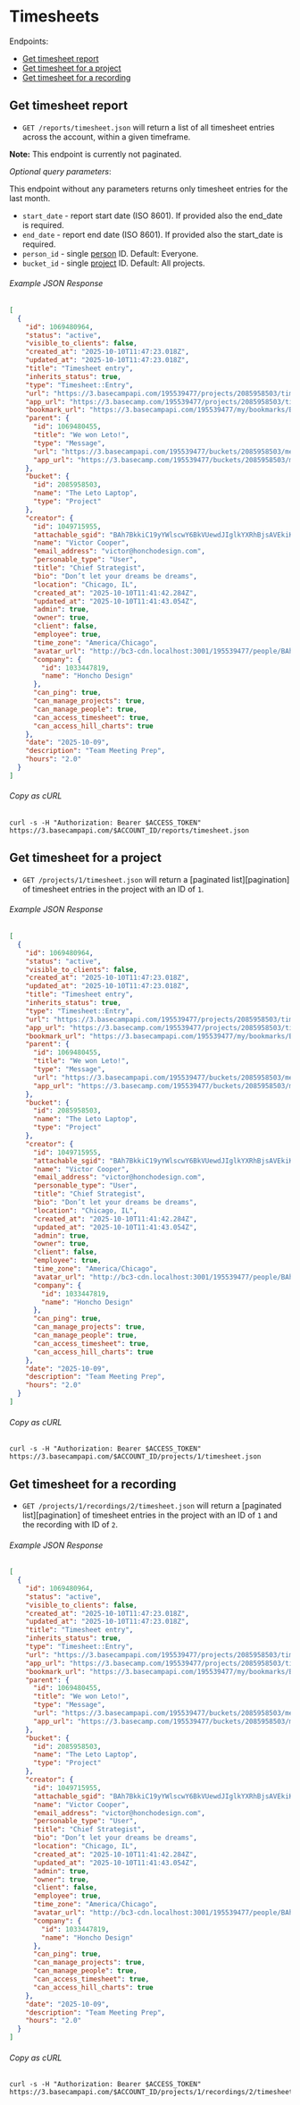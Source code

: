 Timesheets
==========

Endpoints:

- [Get timesheet report](#get-timesheet-report)
- [Get timesheet for a project](#get-timesheet-for-a-project)
- [Get timesheet for a recording](#get-timesheet-for-a-recording)

Get timesheet report
--------------------

* `GET /reports/timesheet.json` will return a list of all timesheet entries across the account, within a given timeframe.

**Note:** This endpoint is currently not paginated.

_Optional query parameters_:

This endpoint without any parameters returns only timesheet entries for the last month. 

* `start_date` - report start date (ISO 8601). If provided also the end_date is
    required.
* `end_date` - report end date (ISO 8601). If provided also the start_date is
    required.
* `person_id` - single [person][1] ID. Default: Everyone.
* `bucket_id` - single [project][2] ID. Default: All projects.

###### Example JSON Response
<!-- START GET /reports/timesheet.json -->
```json
[
  {
    "id": 1069480964,
    "status": "active",
    "visible_to_clients": false,
    "created_at": "2025-10-10T11:47:23.018Z",
    "updated_at": "2025-10-10T11:47:23.018Z",
    "title": "Timesheet entry",
    "inherits_status": true,
    "type": "Timesheet::Entry",
    "url": "https://3.basecampapi.com/195539477/projects/2085958503/timesheet/entries/1069480964.json",
    "app_url": "https://3.basecamp.com/195539477/projects/2085958503/timesheet/entries/1069480964",
    "bookmark_url": "https://3.basecampapi.com/195539477/my/bookmarks/BAh7BkkiC19yYWlscwY6BkVUewdJIglkYXRhBjsAVEkiLmdpZDovL2JjMy9SZWNvcmRpbmcvMTA2OTQ4MDk2ND9leHBpcmVzX2luBjsAVEkiCHB1cgY7AFRJIg1yZWFkYWJsZQY7AFQ=--09a2201048c3c68eba357073056b1c3676de382b.json",
    "parent": {
      "id": 1069480455,
      "title": "We won Leto!",
      "type": "Message",
      "url": "https://3.basecampapi.com/195539477/buckets/2085958503/messages/1069480455.json",
      "app_url": "https://3.basecamp.com/195539477/buckets/2085958503/messages/1069480455"
    },
    "bucket": {
      "id": 2085958503,
      "name": "The Leto Laptop",
      "type": "Project"
    },
    "creator": {
      "id": 1049715955,
      "attachable_sgid": "BAh7BkkiC19yYWlscwY6BkVUewdJIglkYXRhBjsAVEkiK2dpZDovL2JjMy9QZXJzb24vMTA0OTcxNTk1NT9leHBpcmVzX2luBjsAVEkiCHB1cgY7AFRJIg9hdHRhY2hhYmxlBjsAVA==--6a8affd82c540e7c1f7e846b2b02fedb01bcd3f0",
      "name": "Victor Cooper",
      "email_address": "victor@honchodesign.com",
      "personable_type": "User",
      "title": "Chief Strategist",
      "bio": "Don’t let your dreams be dreams",
      "location": "Chicago, IL",
      "created_at": "2025-10-10T11:41:42.284Z",
      "updated_at": "2025-10-10T11:41:43.054Z",
      "admin": true,
      "owner": true,
      "client": false,
      "employee": true,
      "time_zone": "America/Chicago",
      "avatar_url": "http://bc3-cdn.localhost:3001/195539477/people/BAhpBPNkkT4=--5049939da9ea89df60ade5a1c42d324c1651c66c/avatar?v=1",
      "company": {
        "id": 1033447819,
        "name": "Honcho Design"
      },
      "can_ping": true,
      "can_manage_projects": true,
      "can_manage_people": true,
      "can_access_timesheet": true,
      "can_access_hill_charts": true
    },
    "date": "2025-10-09",
    "description": "Team Meeting Prep",
    "hours": "2.0"
  }
]
```
<!-- END GET /reports/timesheet.json -->
###### Copy as cURL

``` shell
curl -s -H "Authorization: Bearer $ACCESS_TOKEN" https://3.basecampapi.com/$ACCOUNT_ID/reports/timesheet.json
```

Get timesheet for a project
---------------------------

* `GET /projects/1/timesheet.json` will return a [paginated list][pagination] of timesheet entries in the project with an ID of `1`.

###### Example JSON Response
<!-- START GET /projects/1/timesheet.json -->
```json
[
  {
    "id": 1069480964,
    "status": "active",
    "visible_to_clients": false,
    "created_at": "2025-10-10T11:47:23.018Z",
    "updated_at": "2025-10-10T11:47:23.018Z",
    "title": "Timesheet entry",
    "inherits_status": true,
    "type": "Timesheet::Entry",
    "url": "https://3.basecampapi.com/195539477/projects/2085958503/timesheet/entries/1069480964.json",
    "app_url": "https://3.basecamp.com/195539477/projects/2085958503/timesheet/entries/1069480964",
    "bookmark_url": "https://3.basecampapi.com/195539477/my/bookmarks/BAh7BkkiC19yYWlscwY6BkVUewdJIglkYXRhBjsAVEkiLmdpZDovL2JjMy9SZWNvcmRpbmcvMTA2OTQ4MDk2ND9leHBpcmVzX2luBjsAVEkiCHB1cgY7AFRJIg1yZWFkYWJsZQY7AFQ=--09a2201048c3c68eba357073056b1c3676de382b.json",
    "parent": {
      "id": 1069480455,
      "title": "We won Leto!",
      "type": "Message",
      "url": "https://3.basecampapi.com/195539477/buckets/2085958503/messages/1069480455.json",
      "app_url": "https://3.basecamp.com/195539477/buckets/2085958503/messages/1069480455"
    },
    "bucket": {
      "id": 2085958503,
      "name": "The Leto Laptop",
      "type": "Project"
    },
    "creator": {
      "id": 1049715955,
      "attachable_sgid": "BAh7BkkiC19yYWlscwY6BkVUewdJIglkYXRhBjsAVEkiK2dpZDovL2JjMy9QZXJzb24vMTA0OTcxNTk1NT9leHBpcmVzX2luBjsAVEkiCHB1cgY7AFRJIg9hdHRhY2hhYmxlBjsAVA==--6a8affd82c540e7c1f7e846b2b02fedb01bcd3f0",
      "name": "Victor Cooper",
      "email_address": "victor@honchodesign.com",
      "personable_type": "User",
      "title": "Chief Strategist",
      "bio": "Don’t let your dreams be dreams",
      "location": "Chicago, IL",
      "created_at": "2025-10-10T11:41:42.284Z",
      "updated_at": "2025-10-10T11:41:43.054Z",
      "admin": true,
      "owner": true,
      "client": false,
      "employee": true,
      "time_zone": "America/Chicago",
      "avatar_url": "http://bc3-cdn.localhost:3001/195539477/people/BAhpBPNkkT4=--5049939da9ea89df60ade5a1c42d324c1651c66c/avatar?v=1",
      "company": {
        "id": 1033447819,
        "name": "Honcho Design"
      },
      "can_ping": true,
      "can_manage_projects": true,
      "can_manage_people": true,
      "can_access_timesheet": true,
      "can_access_hill_charts": true
    },
    "date": "2025-10-09",
    "description": "Team Meeting Prep",
    "hours": "2.0"
  }
]
```
<!-- END GET /projects/1/timesheet.json -->
###### Copy as cURL

``` shell
curl -s -H "Authorization: Bearer $ACCESS_TOKEN" https://3.basecampapi.com/$ACCOUNT_ID/projects/1/timesheet.json
```

Get timesheet for a recording
-----------------------------

* `GET /projects/1/recordings/2/timesheet.json` will return a [paginated list][pagination] of timesheet entries in the project with an ID of `1` and the recording with ID of `2`.

###### Example JSON Response
<!-- START GET /projects/1/recordings/2/timesheet.json -->
```json
[
  {
    "id": 1069480964,
    "status": "active",
    "visible_to_clients": false,
    "created_at": "2025-10-10T11:47:23.018Z",
    "updated_at": "2025-10-10T11:47:23.018Z",
    "title": "Timesheet entry",
    "inherits_status": true,
    "type": "Timesheet::Entry",
    "url": "https://3.basecampapi.com/195539477/projects/2085958503/timesheet/entries/1069480964.json",
    "app_url": "https://3.basecamp.com/195539477/projects/2085958503/timesheet/entries/1069480964",
    "bookmark_url": "https://3.basecampapi.com/195539477/my/bookmarks/BAh7BkkiC19yYWlscwY6BkVUewdJIglkYXRhBjsAVEkiLmdpZDovL2JjMy9SZWNvcmRpbmcvMTA2OTQ4MDk2ND9leHBpcmVzX2luBjsAVEkiCHB1cgY7AFRJIg1yZWFkYWJsZQY7AFQ=--09a2201048c3c68eba357073056b1c3676de382b.json",
    "parent": {
      "id": 1069480455,
      "title": "We won Leto!",
      "type": "Message",
      "url": "https://3.basecampapi.com/195539477/buckets/2085958503/messages/1069480455.json",
      "app_url": "https://3.basecamp.com/195539477/buckets/2085958503/messages/1069480455"
    },
    "bucket": {
      "id": 2085958503,
      "name": "The Leto Laptop",
      "type": "Project"
    },
    "creator": {
      "id": 1049715955,
      "attachable_sgid": "BAh7BkkiC19yYWlscwY6BkVUewdJIglkYXRhBjsAVEkiK2dpZDovL2JjMy9QZXJzb24vMTA0OTcxNTk1NT9leHBpcmVzX2luBjsAVEkiCHB1cgY7AFRJIg9hdHRhY2hhYmxlBjsAVA==--6a8affd82c540e7c1f7e846b2b02fedb01bcd3f0",
      "name": "Victor Cooper",
      "email_address": "victor@honchodesign.com",
      "personable_type": "User",
      "title": "Chief Strategist",
      "bio": "Don’t let your dreams be dreams",
      "location": "Chicago, IL",
      "created_at": "2025-10-10T11:41:42.284Z",
      "updated_at": "2025-10-10T11:41:43.054Z",
      "admin": true,
      "owner": true,
      "client": false,
      "employee": true,
      "time_zone": "America/Chicago",
      "avatar_url": "http://bc3-cdn.localhost:3001/195539477/people/BAhpBPNkkT4=--5049939da9ea89df60ade5a1c42d324c1651c66c/avatar?v=1",
      "company": {
        "id": 1033447819,
        "name": "Honcho Design"
      },
      "can_ping": true,
      "can_manage_projects": true,
      "can_manage_people": true,
      "can_access_timesheet": true,
      "can_access_hill_charts": true
    },
    "date": "2025-10-09",
    "description": "Team Meeting Prep",
    "hours": "2.0"
  }
]
```
<!-- END GET /projects/1/recordings/2/timesheet.json -->
###### Copy as cURL

``` shell
curl -s -H "Authorization: Bearer $ACCESS_TOKEN" https://3.basecampapi.com/$ACCOUNT_ID/projects/1/recordings/2/timesheet.json
```

[1]: https://github.com/basecamp/bc3-api/blob/master/sections/people.md#people
[2]: https://github.com/basecamp/bc3-api/blob/master/sections/projects.md#projects
